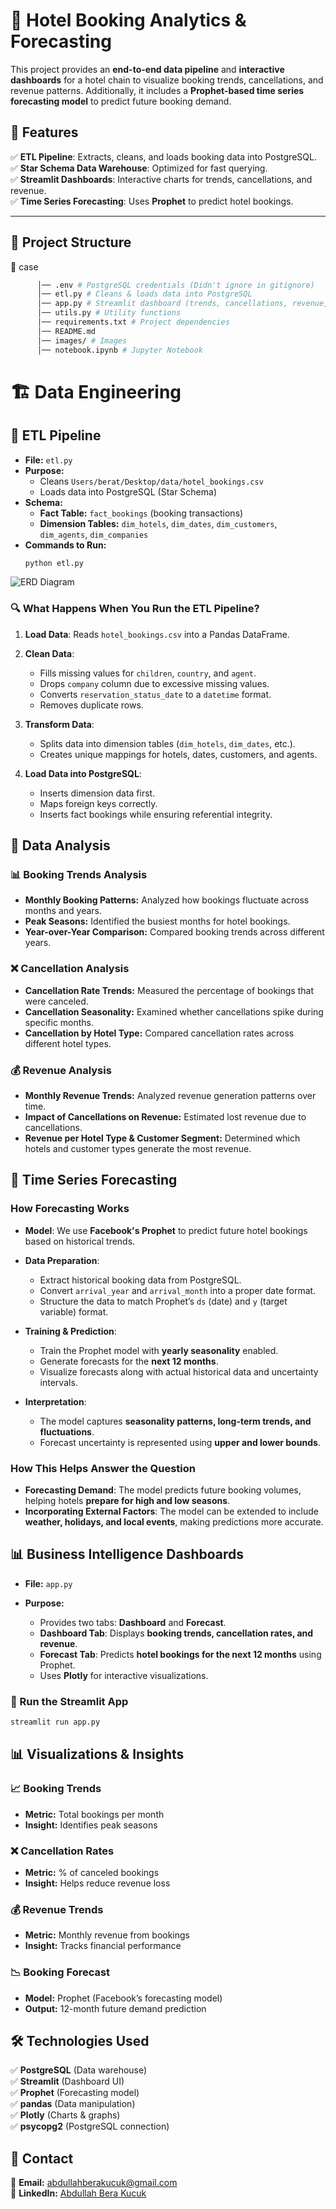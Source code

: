 # 🏨 Hotel Booking Analytics & Forecasting

This project provides an **end-to-end data pipeline** and **interactive dashboards** for a hotel chain to visualize booking trends, cancellations, and revenue patterns. Additionally, it includes a **Prophet-based time series forecasting model** to predict future booking demand.

## **📌 Features**
✅ **ETL Pipeline**: Extracts, cleans, and loads booking data into PostgreSQL.  
✅ **Star Schema Data Warehouse**: Optimized for fast querying.  
✅ **Streamlit Dashboards**: Interactive charts for trends, cancellations, and revenue.  
✅ **Time Series Forecasting**: Uses **Prophet** to predict hotel bookings.  

---

## **📂 Project Structure**

📁 case 
  ```bash
        │── .env # PostgreSQL credentials (Didn't ignore in gitignore)
        │── etl.py # Cleans & loads data into PostgreSQL 
        │── app.py # Streamlit dashboard (trends, cancellations, revenue, forecasting) 
        │── utils.py # Utility functions
        │── requirements.txt # Project dependencies
        │── README.md 
        │── images/ # Images
        │── notebook.ipynb # Jupyter Notebook
  ```

# 🏗️ Data Engineering

## 📂 ETL Pipeline

- **File:** `etl.py`
- **Purpose:**
  - Cleans `Users/berat/Desktop/data/hotel_bookings.csv`
  - Loads data into PostgreSQL (Star Schema)
- **Schema:**
  - **Fact Table:** `fact_bookings` (booking transactions)
  - **Dimension Tables:** `dim_hotels`, `dim_dates`, `dim_customers`, `dim_agents`, `dim_companies`
- **Commands to Run:**
  ```bash
  python etl.py
  ```
![ERD Diagram](images/erd_diagram.png)

### 🔍 What Happens When You Run the ETL Pipeline?

1. **Load Data**: Reads `hotel_bookings.csv` into a Pandas DataFrame.

2. **Clean Data**:
   - Fills missing values for `children`, `country`, and `agent`.
   - Drops `company` column due to excessive missing values.
   - Converts `reservation_status_date` to a `datetime` format.
   - Removes duplicate rows.

3. **Transform Data**:
   - Splits data into dimension tables (`dim_hotels`, `dim_dates`, etc.).
   - Creates unique mappings for hotels, dates, customers, and agents.

4. **Load Data into PostgreSQL**:
   - Inserts dimension data first.
   - Maps foreign keys correctly.
   - Inserts fact bookings while ensuring referential integrity.


## 🏨 Data Analysis

### 📊 Booking Trends Analysis
- **Monthly Booking Patterns:** Analyzed how bookings fluctuate across months and years.
- **Peak Seasons:** Identified the busiest months for hotel bookings.
- **Year-over-Year Comparison:** Compared booking trends across different years.

### ❌ Cancellation Analysis
- **Cancellation Rate Trends:** Measured the percentage of bookings that were canceled.
- **Cancellation Seasonality:** Examined whether cancellations spike during specific months.
- **Cancellation by Hotel Type:** Compared cancellation rates across different hotel types.

### 💰 Revenue Analysis
- **Monthly Revenue Trends:** Analyzed revenue generation patterns over time.
- **Impact of Cancellations on Revenue:** Estimated lost revenue due to cancellations.
- **Revenue per Hotel Type & Customer Segment:** Determined which hotels and customer types generate the most revenue.



## 🔢 Time Series Forecasting

### How Forecasting Works

- **Model**: We use **Facebook's Prophet** to predict future hotel bookings based on historical trends.

- **Data Preparation**:
  - Extract historical booking data from PostgreSQL.
  - Convert `arrival_year` and `arrival_month` into a proper date format.
  - Structure the data to match Prophet’s `ds` (date) and `y` (target variable) format.

- **Training & Prediction**:
  - Train the Prophet model with **yearly seasonality** enabled.
  - Generate forecasts for the **next 12 months**.
  - Visualize forecasts along with actual historical data and uncertainty intervals.

- **Interpretation**:
  - The model captures **seasonality patterns, long-term trends, and fluctuations**.
  - Forecast uncertainty is represented using **upper and lower bounds**.

### How This Helps Answer the Question

- **Forecasting Demand**: The model predicts future booking volumes, helping hotels **prepare for high and low seasons**.
- **Incorporating External Factors**: The model can be extended to include **weather, holidays, and local events**, making predictions more accurate.


## 📊 Business Intelligence Dashboards

- **File:** `app.py`

- **Purpose:**
  - Provides two tabs: **Dashboard** and **Forecast**.
  - **Dashboard Tab**: Displays **booking trends, cancellation rates, and revenue**.
  - **Forecast Tab**: Predicts **hotel bookings for the next 12 months** using Prophet.
  - Uses **Plotly** for interactive visualizations.

### 🏃 Run the Streamlit App

```bash
streamlit run app.py
```


## 📊 Visualizations & Insights

### 📈 Booking Trends
- **Metric:** Total bookings per month
- **Insight:** Identifies peak seasons

### ❌ Cancellation Rates
- **Metric:** % of canceled bookings
- **Insight:** Helps reduce revenue loss

### 💰 Revenue Trends
- **Metric:** Monthly revenue from bookings
- **Insight:** Tracks financial performance

### 📉 Booking Forecast
- **Model:** Prophet (Facebook’s forecasting model)
- **Output:** 12-month future demand prediction


## 🛠️ Technologies Used

✅ **PostgreSQL** (Data warehouse)  
✅ **Streamlit** (Dashboard UI)  
✅ **Prophet** (Forecasting model)  
✅ **pandas** (Data manipulation)  
✅ **Plotly** (Charts & graphs)  
✅ **psycopg2** (PostgreSQL connection)  




## 📩 Contact

📧 **Email:** [abdullahberakucuk@gmail.com](mailto:abdullahberakucuk@gmail.com)  
🔗 **LinkedIn:** [Abdullah Bera Kucuk](https://www.linkedin.com/in/abdullahberakucuk/)



